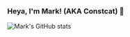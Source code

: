 ### Heya, I'm Mark! (AKA Constcat) 👋

![Mark's GitHub stats](https://github-readme-stats.vercel.app/api?username=Constcat&show_icons=true&theme=radical&hide_border=true&count_private=true")

<!--
**Constcat/Constcat** is a ✨ _special_ ✨ repository because its `README.md` (this file) appears on your GitHub profile.

Here are some ideas to get you started:

- 🔭 I’m currently working on ...
- 🌱 I’m currently learning ...
- 👯 I’m looking to collaborate on ...
- 🤔 I’m looking for help with ...
- 💬 Ask me about ...
- 📫 How to reach me: ...
- 😄 Pronouns: ...
- ⚡ Fun fact: ...
-->
